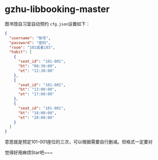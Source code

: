 # gzhu-libbooking-master
图书馆自习室自动预约
`cfg.json`设置如下：  
```json
{
  "username": "账号",
  "password": "密码",
  "room": "101或者103",
  "habit": [
    {
      "seat_id": "101-001",
      "bt": "08:30:00",
      "et": "12:30:00"
    },
    {
      "seat_id": "101-001",
      "bt": "13:00:00",
      "et": "17:00:00"
    },
    {
      "seat_id": "101-001",
      "bt": "18:00:00",
      "et": "20:00:00"
    }
  ]
}
```
意思就是预定101-001座位的三次，可以根据需要自行删减。但格式一定要对
  
觉得好用麻烦Star吧~~~
